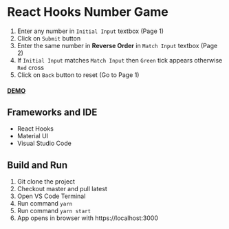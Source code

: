 # React Hooks Number Game

1. Enter any number in `Initial Input` textbox (Page 1)
2. Click on `Submit` button
3. Enter the same number in **Reverse Order** in `Match Input` textbox (Page 2)
4. If `Initial Input` matches `Match Input` then `Green` tick appears otherwise `Red` cross
5. Click on `Back` button to reset (Go to Page 1)

#### [DEMO](https://anilpatnik.github.io/number-game)

## Frameworks and IDE

- React Hooks
- Material UI
- Visual Studio Code

## Build and Run

1. Git clone the project
2. Checkout master and pull latest
3. Open VS Code Terminal
4. Run command `yarn`
5. Run command `yarn start`
6. App opens in browser with https://localhost:3000
